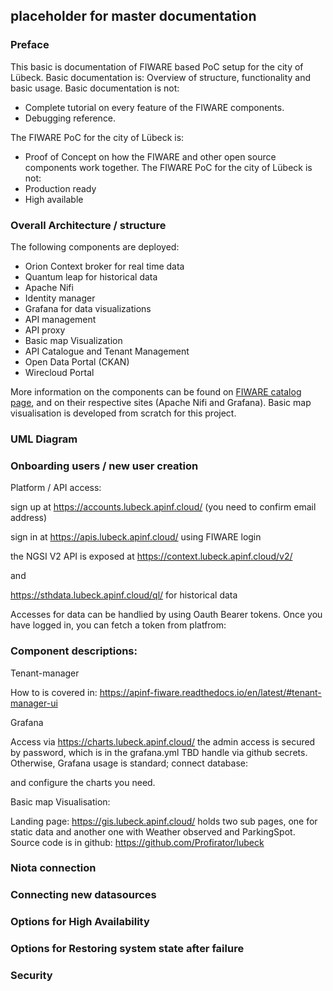 ## placeholder for master documentation

### Preface
This basic is documentation of FIWARE based PoC setup for the city of Lübeck. Basic documentation is:
Overview of structure, functionality and basic usage.
Basic documentation is not:
- Complete tutorial on every feature of the FIWARE components.
- Debugging reference.

The FIWARE PoC for the city of Lübeck is:
- Proof of Concept on how the FIWARE and other open source components work together.
The FIWARE PoC for the city of Lübeck is not:
- Production ready
- High available


### Overall Architecture / structure

The following components are deployed:

- Orion Context broker for real time data
- Quantum leap for historical data
- Apache Nifi
- Identity manager
- Grafana for data visualizations
- API management
- API proxy
- Basic map Visualization
- API Catalogue and Tenant Management
- Open Data Portal (CKAN)
- Wirecloud Portal

More information on the components can be found on [FIWARE catalog page](https://www.fiware.org/developers/catalogue/), and on their respective sites (Apache Nifi and Grafana). Basic map visualisation is developed from scratch for this project.

### UML Diagram

### Onboarding users / new user creation

Platform / API access:

sign up at https://accounts.lubeck.apinf.cloud/ (you need to confirm email address)

sign in at https://apis.lubeck.apinf.cloud/ using FIWARE login

the NGSI V2 API is exposed at https://context.lubeck.apinf.cloud/v2/

and

https://sthdata.lubeck.apinf.cloud/ql/ for historical data

Accesses for data can be handlied by using Oauth Bearer tokens. Once you have logged in, you can fetch a token from platfrom:

### Component descriptions:

Tenant-manager

How to is covered in: https://apinf-fiware.readthedocs.io/en/latest/#tenant-manager-ui

Grafana

Access via https://charts.lubeck.apinf.cloud/ the admin access is secured by password, which is in the grafana.yml TBD handle via github secrets. Otherwise, Grafana usage is standard; connect database:

and configure the charts you need.

Basic map Visualisation:

Landing page: https://gis.lubeck.apinf.cloud/ holds two sub pages, one for static data and another one with Weather observed and ParkingSpot. Source code is in github: https://github.com/Profirator/lubeck

### Niota connection

### Connecting new datasources

### Options for High Availability

### Options for Restoring system state after failure

### Security
